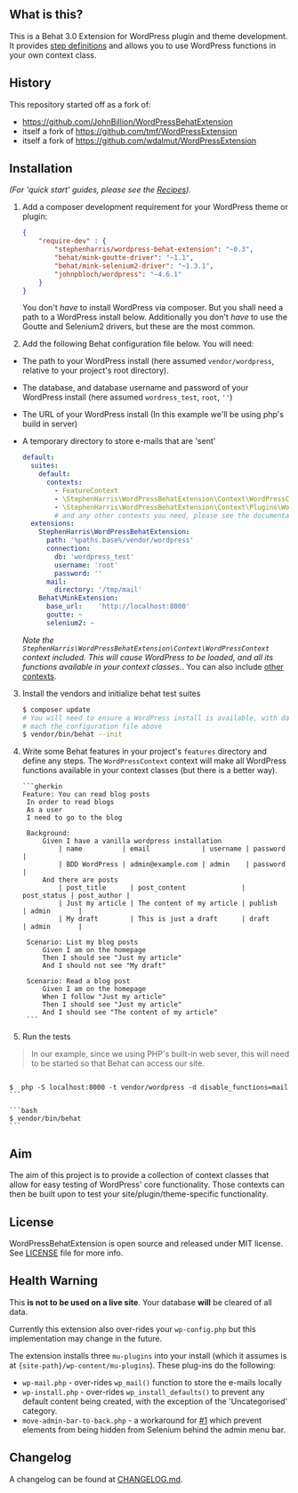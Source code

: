 ## What is this?

This is a Behat 3.0 Extension for WordPress plugin and theme development. It provides [step definitions](docs/Contexts.md) and allows you to use WordPress functions in your own context class.

## History

This repository started off as a fork of:

 - <https://github.com/JohnBillion/WordPressBehatExtension>
 - itself a fork of <https://github.com/tmf/WordPressExtension>
 - itself a fork of <https://github.com/wdalmut/WordPressExtension>


## Installation

*(For 'quick start' guides, please see the [Recipes](docs/Recipes.md)).*

1. Add a composer development requirement for your WordPress theme or plugin:

    ```json
    {
        "require-dev" : {
            "stephenharris/wordpress-behat-extension": "~0.3",
            "behat/mink-goutte-driver": "~1.1",
            "behat/mink-selenium2-driver": "~1.3.1",
            "johnpbloch/wordpress": "~4.6.1"
        }
    }
    ```
    You don't *have* to install WordPress via composer. But you shall need a path to a WordPress install below. Additionally you don't *have* to use the Goutte and Selenium2 drivers, but these are the most common.

2. Add the following Behat configuration file below. You will need:

 - The path to your WordPress install (here assumed `vendor/wordpress`, relative to your project's root directory).
 - The database, and database username and password of your WordPress install (here assumed `wordress_test`, `root`, `''`)
 - The URL of your WordPress install (In this example we'll be using php's build in server)
 - A temporary directory to store e-mails that are 'sent'


    ```yaml
    default:
      suites:
        default:
          contexts:
            - FeatureContext
            - \StephenHarris\WordPressBehatExtension\Context\WordPressContext
            - \StephenHarris\WordPressBehatExtension\Context\Plugins\WordPressPluginContext
            # and any other contexts you need, please see the documentation
      extensions:
        StephenHarris\WordPressBehatExtension:
          path: '%paths.base%/vendor/wordpress'
          connection:
            db: 'wordpress_test'
            username: 'root'
            password: ''
          mail:
            directory: '/tmp/mail'
        Behat\MinkExtension:
          base_url:    'http://localhost:8000'
          goutte: ~
          selenium2: ~
    ```
    
    *Note the `StephenHarris\WordPressBehatExtension\Context\WordPressContext` context included. This will cause WordPress to be loaded, and all its functions available in your context classes.*. You can also include [other contexts](docs/Contexts.md).
    
    
3. Install the vendors and initialize behat test suites

    ```bash
    $ composer update
    # You will need to ensure a WordPress install is available, with database credentials that
    # mach the configuration file above
    $ vendor/bin/behat --init
    ```

4. Write some Behat features in your project's `features` directory and define any steps. The `WordPressContext` context will make all WordPress functions available in your context classes (but there is a better way).

       ```gherkin
       Feature: You can read blog posts
        In order to read blogs
        As a user
        I need to go to the blog

        Background:
            Given I have a vanilla wordpress installation
                | name          | email             | username | password |
                | BDD WordPress | admin@example.com | admin    | password |
            And there are posts
                | post_title      | post_content              | post_status | post_author |
                | Just my article | The content of my article | publish     | admin       |
                | My draft        | This is just a draft      | draft       | admin       |

        Scenario: List my blog posts
            Given I am on the homepage
            Then I should see "Just my article"
            And I should not see "My draft"

        Scenario: Read a blog post
            Given I am on the homepage
            When I follow "Just my article"
            Then I should see "Just my article"
            And I should see "The content of my article"    
        ```

5. Run the tests


 > In our example, since we using PHP's built-in web sever, this will need to be started so that  Behat can access our site. 

 > ```bash
    $  php -S localhost:8000 -t vendor/wordpress -d disable_functions=mail
    ```

    ```bash
    $ vendor/bin/behat
    ```

## Aim

The aim of this project is to provide a collection of context classes that allow for easy testing of WordPress' core functionality. Those contexts can then be built upon to test your site/plugin/theme-specific functionality. 

## License

WordPressBehatExtension is open source and released under MIT license. See [LICENSE](https://github.com/stephenharris/WordPressBehatExtension/blob/develop/LICENSE) file for more info.

## Health Warning

This **is not to be used on a live site**. Your database **will** be cleared of all data. 

Currently this extension also over-rides your `wp-config.php` but this implementation may change in the future.

The extension installs three `mu-plugins` into your install (which it assumes is at `{site-path}/wp-content/mu-plugins`). These plug-ins do the following:
 
 - `wp-mail.php` - over-rides `wp_mail()` function to store the e-mails locally
 - `wp-install.php` - over-rides `wp_install_defaults()` to prevent any default content being created, with the exception of the 'Uncategorised' category.
 - `move-admin-bar-to-back.php` - a workaround for [#1](https://github.com/stephenharris/WordPressBehatExtension/issues/1) which prevent elements from being hidden from Selenium behind the admin menu bar.


## Changelog

A changelog can be found at [CHANGELOG.md](https://github.com/stephenharris/WordPressBehatExtension/blob/develop/CHANGELOG%2Emd).